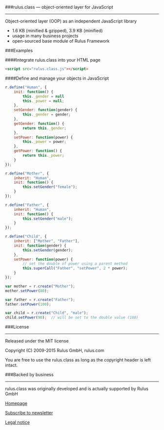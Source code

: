 ###rulus.class — object-oriented layer for JavaScript
***

Object-oriented layer (OOP) as an independent JavaScript library

- 1.6 KB (minified & gzipped), 3.9 KB (minified)
- usage in many business projects
- open-sourced base module of Rulus Framework

###Examples

####Integrate rulus.class into your HTML page

```html
<script src="rulus.class.js"></script>
```

####Define and manage your objects in JavaScript

```js
r.define("Human", {
    init: function() {
        this._gender = null
        this._power = null;
    },
    setGender: function(gender) {
        this._gender = gender;
    },
    getGender: function() {
        return this._gender;
    },
    setPower: function(power) {
        this._power = power;
    },
    getPower: function() {
        return this._power;
    }
});

r.define("Mother", {
    inherit: "Human",
    init: function() {
        this.setGender("female");
    }
});

r.define("Father", {
    inherit: "Human",
    init: function() {
        this.setGender("male");
    }
});

r.define("Child", {
    inherit: ["Mother", "Father"],
    init: function(gender) {
        this.setGender(gender);
    },
    setPower: function(power) {
        // set the double of power using a parent method
        this.superCall("Father", "setPower", 2 * power);
    }
});

var mother = r.create("Mother");
mother.setPower(80);

var father = r.create("Father");
father.setPower(100);

var child = r.create("Child", "male");
child.setPower(90);  // will be set to the double value (180)
```

###License
***

Released under the MIT license

Copyright (C) 2009-2015 Rulus GmbH, rulus.com

You are free to use the rulus.class as long as the copyright header is left intact.

###Backed by business
***

rulus.class was originally developed and is actually supported by Rulus GmbH

[Homepage](https://rulus.com)

[Subscribe to newsletter](https://rulus.com/#!/newsletter)

[Legal notice](https://rulus.com/#!/impressum)
